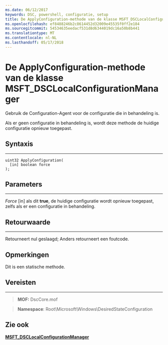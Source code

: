 ```yaml
---
ms.date: 06/12/2017
keywords: DSC, powershell, configuratie, setup
title: De ApplyConfiguration-methode van de klasse MSFT_DSCLocalConfigurationManager
ms.openlocfilehash: ef8488246b2c8614452d32009e45535f0ff2e184
ms.sourcegitcommit: 54534635eedacf531d8d6344019dc16a50b8b441
ms.translationtype: MT
ms.contentlocale: nl-NL
ms.lasthandoff: 05/17/2018
---
```

# <a name="applyconfiguration-method-of-the-msftdsclocalconfigurationmanager-class"></a>De ApplyConfiguration-methode van de klasse MSFT_DSCLocalConfigurationManager

Gebruik de Configuration-Agent voor de configuratie die in behandeling is.

Als er geen configuratie in behandeling is, wordt deze methode de huidige configuratie opnieuw toegepast.


## <a name="syntax"></a>Syntaxis
------

```mof
uint32 ApplyConfiguration(
  [in] boolean force
);
```

## <a name="parameters"></a>Parameters
----------

*Force* \[in\] als dit **true**, de huidige configuratie wordt opnieuw toegepast, zelfs als er een configuratie in behandeling.

## <a name="return-value"></a>Retourwaarde
------------

Retourneert nul geslaagd; Anders retourneert een foutcode.

## <a name="remarks"></a>Opmerkingen

Dit is een statische methode.

## <a name="requirements"></a>Vereisten
------------
>**MOF:** DscCore.mof

>**Namespace**: Root\Microsoft\Windows\DesiredStateConfiguration


## <a name="see-also"></a>Zie ook


[**MSFT_DSCLocalConfigurationManager**](msft-dsclocalconfigurationmanager.md)